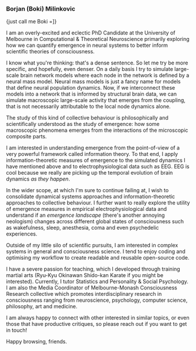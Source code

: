### Borjan (Boki) Milinkovic
{just call me Boki =]}

I am an overly-excited and eclectic PhD Candidate at the University of Melbourne in Computational & Theoretical Neuroscience
primarily exploring how we can quantify emergence in neural systems to better inform scientific theories of consciousness.

I know what you're thinking: that's a dense sentence. So let me try be more specific, and hopefully, even denser. On a 
daily basis I try to simulate large-scale brain network models where each node in the network is defined by a neural mass model.
Neural mass models is just a fancy name for models that define neural population dynamics. Now, if we interconnect these models
into a network that is informed by structural brain data, we can simulate macroscopic large-scale activity that emerges from the 
coupling, that is not necessarily attributable to the local node dynamics alone. 

The study of this kind of collective behaviour is philosophically and scientifically understood as the study of emergence:
how some macroscopic phenomena emerges from the interactions of the microscopic composite parts. 

I am interested in understanding emergence from the point-of-view of a very powerful framework called information theory. 
To that end, I apply information-theoretic measures of emergence to the simulated dynamics I have mentioned above and to 
electrophysiological data such as EEG. EEG is cool because we really are picking up the temporal evolution of brain dynamics 
_as they happen_. 

In the wider scope, at which I'm sure to continue failing at, I wish to consolidate dynamical systems approaches and 
information-theoretic approaches to collective behaviour. I further want to really explore the utility of emergence measures
in empirical electrophysiological data and understand if an _emergence landscape_ (there's another annoying neologism) changes across 
different global states of consciousness such as wakefulness, sleep, anesthesia, coma and even psychedelic experiences.

Outside of my little silo of scientific pursuits, I am interested in complex systems in general and consciousness science. 
I tend to enjoy coding and optimising my workflow to create readable and reusable open-source code. 

I have a severe passion for teaching, which I developed through training martial arts (Ryu-Kyu Okinawan Shido-kan Karate 
if you might be interested). Currently, I tutor Statistics and Personality & Social Psychology. I am also the Media Coordinator
of Melbourne-Monash Consciousness Research collective which promotes interdisciplinary research in consciousness ranging from
neuroscience, psychology, computer science, philosophy, art and medicine.

I am always happy to connect with other interested in similar topics, or even those that have productive critiques, so please
reach out if you want to get in touch! 

Happy browsing, friends.